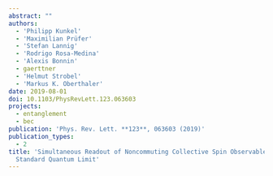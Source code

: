 ```yaml
---
abstract: ""
authors:
  - 'Philipp Kunkel'
  - 'Maximilian Prüfer'
  - 'Stefan Lannig'
  - 'Rodrigo Rosa-Medina'
  - 'Alexis Bonnin'
  - gaerttner
  - 'Helmut Strobel'
  - 'Markus K. Oberthaler'
date: 2019-08-01
doi: 10.1103/PhysRevLett.123.063603
projects:
  - entanglement
  - bec
publication: 'Phys. Rev. Lett. **123**, 063603 (2019)'
publication_types:
  - 2
title: 'Simultaneous Readout of Noncommuting Collective Spin Observables beyond the
  Standard Quantum Limit'
---
```

